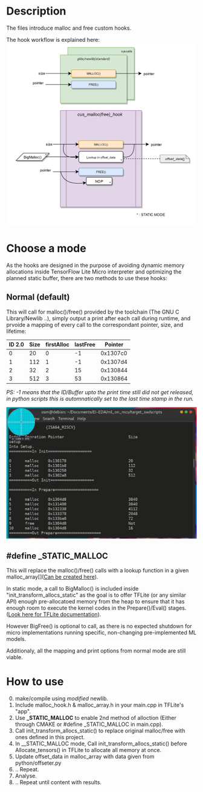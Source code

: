 # Description
The files introduce malloc and free custom hooks.

The hook workflow is explained here:
![hook_workflow](/pics/pic_6.png)

# Choose a mode 
As the hooks are designed in the purpose of avoiding dynamic memory allocations inside TensorFlow Lite Micro interpreter and optimizing the planned static buffer, there are two methods to use these hooks:

##  **Normal (default)**
This will call for malloc()/free() provided by the toolchain (The GNU C Library/Newlib ..), simply output a print after each call during runtime, and prvoide a mapping of every call to the correspondant pointer, size, and lifetime:

| ID 2.0 | Size | firstAlloc | lastFree | Pointer |
| --- | --- | --- | --- | --- |
| 0 | 20 | 0 | -1 | 0x1307c0 |
| 1 | 112 | 1 | -1 | 0x1307d4 |
| 2 | 32 | 2 | 15 | 0x130844 |
| 3 | 512 | 3 | 53 | 0x130864 | 

_PS: -1 means that the ID/Buffer upto the print time still did not get released, in python scripts this is automnatically set to the last time stamp in the run._

![hook_terminal](/pics/pic_7.png)

## **#define _STATIC_MALLOC** 
This will replace the malloc()/free() calls with a lookup function in a given malloc_array[]([Can be created here](../python/offseter.py)).

In static mode, a call to BigMalloc() is included inside "init_transform_allocs_static" as the goal is to offer TFLite (or any similar API) enough pre-allocatoed memory from the heap to ensure that it has enough room to execute the kernel codes in the Prepare()/Eval() stages. ([Look here for TFLite documentation](https://www.tensorflow.org/lite/guide/ops_custom)). 

However BigFree() is optional to call, as there is no expected shutdown for micro implementations running specific, non-changing pre-implemented ML models.

Additionaly, all the mapping and print options from normal mode are still viable.

# How to use 
0. make/compile using _modified_ newlib.
1. Include malloc_hook.h & malloc_array.h in your main.cpp in TFLite's "app".
2. Use **_STATIC_MALLOC** to enable 2nd method of alloction (Either through CMAKE or #define _STATIC_MALLOC in main.cpp).
3. Call init_transform_allocs_static() to replace original malloc/free with ones defined in this project.
4. In __STATIC_MALLOC mode, Call init_transform_allocs_static() before Allocate_tensors() in TFLite to allocate all memory at once.
5. Update offset_data in malloc_array with data given from python/offseter.py
6. ..  Repeat.
7. Analyse. 
8. .. Repeat until content  with results.
